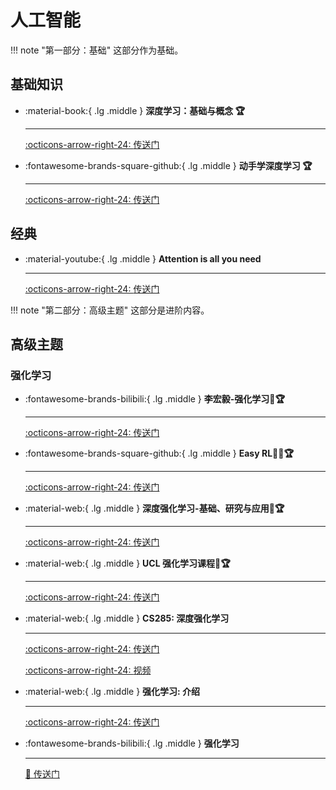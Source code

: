 # __人工智能__

!!! note "第一部分：基础"
    这部分作为基础。

## __基础知识__

<div class="grid cards" markdown>

-  :material-book:{ .lg .middle } __深度学习：基础与概念 🏆__

    ---

    [:octicons-arrow-right-24: <a href="https://www.bishopbook.com/" target="_blank"> 传送门 </a>](#)

-   :fontawesome-brands-square-github:{ .lg .middle } __动手学深度学习 🏆__

    --- 

    [:octicons-arrow-right-24: <a href="https://zh.d2l.ai/" target="_blank"> 传送门 </a>](#)

</div>

## __经典__

<div class="grid cards" markdown>

-   :material-youtube:{ .lg .middle } __Attention is all you need__ 

    ---


    [:octicons-arrow-right-24: <a href="https://www.youtube.com/watch?v=nzqlFIcCSWQ" target="_blank"> 传送门 </a>](#)

</div>

!!! note "第二部分：高级主题"
    这部分是进阶内容。

## __高级主题__

### __强化学习__

<div class="grid cards" markdown>

-   :fontawesome-brands-bilibili:{ .lg .middle } __李宏毅-强化学习🎯🏆__ 

    ---

    [:octicons-arrow-right-24: <a href="https://www.bilibili.com/video/BV1XP4y1d7Bk/?spm_id_from=333.337.search-card.all.click&vd_source=5a427660f0337fedc22d4803661d493f" target="_blank"> 传送门 </a>](#)

-   :fontawesome-brands-square-github:{ .lg .middle } __Easy RL🎯✅🏆__ 

    ---

    [:octicons-arrow-right-24: <a href="https://datawhalechina.github.io/easy-rl/#/" target="_blank"> 传送门 </a>](#)

-   :material-web:{ .lg .middle } __深度强化学习-基础、研究与应用🎯🏆__ 

    ---

    [:octicons-arrow-right-24: <a href="https://deepreinforcementlearningbook.org/" target="_blank"> 传送门 </a>](#)

-   :material-web:{ .lg .middle } __UCL 强化学习课程🎯🏆__ 

    ---

    [:octicons-arrow-right-24: <a href="https://www.davidsilver.uk/teaching/" target="_blank"> 传送门 </a>](#)

-   :material-web:{ .lg .middle } __CS285: 深度强化学习__ 

    ---


    [:octicons-arrow-right-24: <a href="http://rail.eecs.berkeley.edu/deeprlcourse/" target="_blank"> 传送门 </a>](#)

    [:octicons-arrow-right-24: <a href="https://www.youtube.com/playlist?list=PL_iWQOsE6TfX7MaC6C3HcdOf1g337dlC9" target="_blank"> 视频 </a>](#)

-   :material-web:{ .lg .middle } __强化学习: 介绍__ 

    ---

    [:octicons-arrow-right-24: <a href="http://incompleteideas.net/book/RLbook2018.pdf" target="_blank"> 传送门 </a>](#)

-   :fontawesome-brands-bilibili:{ .lg .middle } __强化学习__ 

    ---

    [🔗 <a href="https://space.bilibili.com/59807853/channel/collectiondetail?sid=908186" target="_blank"> 传送门 </a>](#)

</div>











<!-- ### __联邦学习__

### __多智能体系统__

### __图神经网络__

### __在线学习__ -->